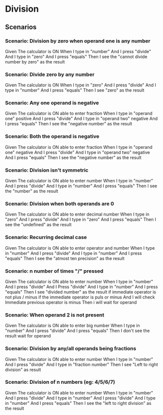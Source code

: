 # Division

## Scenarios

### Scenario: Division by zero when operand one is any number

Given The calculator is ON
When I type in "number"
And I press "divide"
And I type in "zero"
And I press "equals"
Then I see the "cannot divide number by zero" as the result

### Scenario: Divide zero by any number
  
  Given The calculator is ON
  When I type in "zero"
  And I press "divide"
  And I type in "number"
  And I press "equals"
  Then I see "zero" as the result

### Scenario: Any one operand is negative

  Given The calculator is ON able to enter fraction
  When I type in "operand one" positive
  And I press "divide"
  And I type in "operand two" negative
  And I press "equals"
  Then I see the "negative number" as the result

### Scenario: Both the operand is negative

  Given The calculator is ON able to enter fraction
  When I type in "operand one" negative
  And I press "divide"
  And I type in "operand two" negative
  And I press "equals"
  Then I see the "negative number" as the result

### Scenario: Division isn't symmetric
  
  Given The calculator is ON able to enter number
  When I type in "number"
  And I press "divide"
  And I type in "number"
  And I press "equals"
  Then I see the "number" as the result

### Scenario: Division when both operands are 0
  
  Given The calculator is ON able to enter decimal number
  When I type in "zero"
  And I press "divide"
  And I type in "zero"
  And I press "equals"
  Then I see the "undefined" as the result

### Scenario: Recurring decimal case

  Given The calculator is ON able to enter operator and number
  When I type in "number"
  And I press "divide"
  And I type in "number"
  And I press "equals"
  Then I see the "atmost ten precision" as the result

### Scenario: n number of times "/" pressed

  Given The calculator is ON able to enter number
  When I type in "number"
  And I press "divide"
  And I Press "divide"
  And I type in "number"
  And I press "equals"
  Then I see "divided number" as the result if immediate operator is not plus / minus
  if the immediate  operator is puls or minus
  And I will check Immediate previous operator is minus
  Then i will wait for operand

### Scenario: When operand 2 is not present

  Given The calculator is ON able to enter big number
  When I type in "number"
  And I press "divide"
  And I press "equals"
  Then I don't see the result wait for operand

### Scenario: Division by any/all operands being fractions

  Given The calculator is ON able to enter number
  When I type in "number"
  And I press "divide"
  And I type in "fraction number"
  Then I see "Left to right division" as result

### Scenario: Division of n numbers (eg: 4/5/6/7)

  Given The calculator is ON able to enter number
  When I type in "number"
  And I press "divide"
  And I type in "number"
  And I press "divide"
  And I type in "number"
  And I press "equals"
  Then I see the "left to right division" as the result
  
